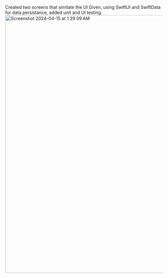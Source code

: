 Created two screens that similate the UI Given, using SwiftUI and SwiftData for data persistance, added unit and UI testing. 
<img width="826" alt="Screenshot 2024-04-15 at 1 29 09 AM" src="https://github.com/marlhex/Lululemon_SwiftData/assets/4165637/cdc94c1e-e218-473c-bf7b-9a8beed83ed9">
